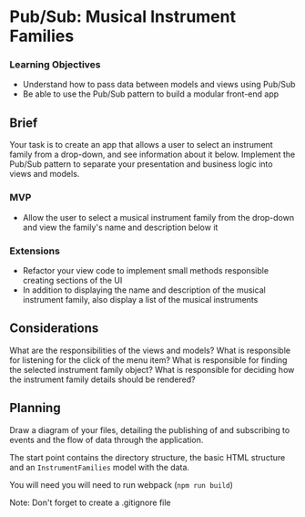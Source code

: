 # Pub/Sub: Musical Instrument Families

### Learning Objectives

- Understand how to pass data between models and views using Pub/Sub
- Be able to use the Pub/Sub pattern to build a modular front-end app

## Brief

Your task is to create an app that allows a user to select an instrument family from a drop-down, and see information about it below. Implement the Pub/Sub pattern to separate your presentation and business logic into views and models.

### MVP

- Allow the user to select a musical instrument family from the drop-down and view the family's name and description below it

### Extensions

- Refactor your view code to implement small methods responsible creating sections of the UI
- In addition to displaying the name and description of the musical instrument family, also display a list of the musical instruments

## Considerations

What are the responsibilities of the views and models? What is responsible for listening for the click of the menu item? What is responsible for finding the selected instrument family object? What is responsible for deciding how the instrument family details should be rendered?

## Planning

Draw a diagram of your files, detailing the publishing of and subscribing to events and the flow of data through the application.

The start point contains the directory structure, the basic HTML structure and an `InstrumentFamilies` model with the data. 

You will need you will need to run webpack (`npm run build`)

Note: Don't forget to create a .gitignore file
